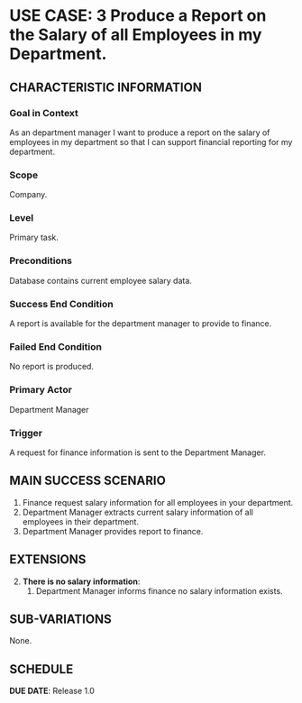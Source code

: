 # USE CASE: 3 Produce a Report on the Salary of all Employees in my Department.

## CHARACTERISTIC INFORMATION

### Goal in Context

As an department manager I want to produce a report on the salary of employees in my department so that I can support financial reporting for my department.
### Scope

Company.

### Level

Primary task.

### Preconditions

Database contains current employee salary data.

### Success End Condition

A report is available for the department manager to provide to finance.

### Failed End Condition

No report is produced.

### Primary Actor

Department Manager

### Trigger

A request for finance information is sent to the Department Manager.

## MAIN SUCCESS SCENARIO

1. Finance request salary information for all employees in your department.
2. Department Manager extracts current salary information of all employees in their department.
3. Department Manager provides report to finance.

## EXTENSIONS

2. **There is no salary information**:
    1. Department Manager informs finance no salary information exists.
   

## SUB-VARIATIONS

None.

## SCHEDULE

**DUE DATE**: Release 1.0